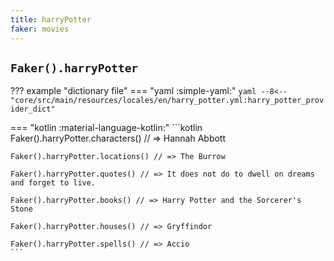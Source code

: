 ```yaml
---
title: harryPotter
faker: movies
---
```


## `Faker().harryPotter`

??? example "dictionary file"
    === "yaml :simple-yaml:"
        ```yaml
        --8<-- "core/src/main/resources/locales/en/harry_potter.yml:harry_potter_provider_dict"
        ```

=== "kotlin :material-language-kotlin:"
    ```kotlin
    Faker().harryPotter.characters() // => Hannah Abbott

    Faker().harryPotter.locations() // => The Burrow

    Faker().harryPotter.quotes() // => It does not do to dwell on dreams and forget to live.

    Faker().harryPotter.books() // => Harry Potter and the Sorcerer's Stone

    Faker().harryPotter.houses() // => Gryffindor

    Faker().harryPotter.spells() // => Accio
    ```
